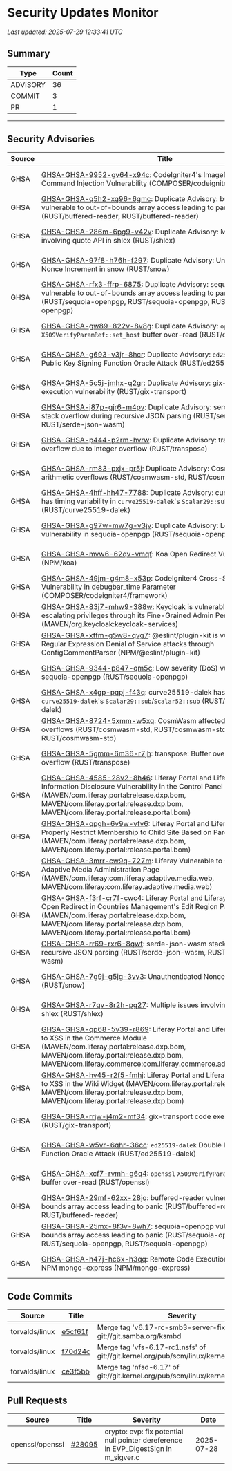 # Security Updates Monitor

*Last updated: 2025-07-29 12:33:41 UTC*

## Summary
| Type | Count |
|------|-------|
| ADVISORY | 36 |
| COMMIT | 3 |
| PR | 1 |

---

## Security Advisories

| Source | Title | Severity | Date |
|--------|-------|----------|------|
| GHSA | [GHSA-GHSA-9952-gv64-x94c](https://github.com/advisories/GHSA-9952-gv64-x94c): CodeIgniter4's ImageMagick Handler has Command Injection Vulnerability (COMPOSER/codeigniter4/framework) | CRITICAL (CVSS: 9.8) | 2025-07-28 |
| GHSA | [GHSA-GHSA-q5h2-xq96-6gmc](https://github.com/advisories/GHSA-q5h2-xq96-6gmc): Duplicate Advisory: buffered-reader vulnerable to out-of-bounds array access leading to panic (RUST/buffered-reader, RUST/buffered-reader) | LOW (CVSS: 2.9) | 2025-07-28 |
| GHSA | [GHSA-GHSA-286m-6pg9-v42v](https://github.com/advisories/GHSA-286m-6pg9-v42v): Duplicate Advisory: Multiple issues involving quote API in shlex (RUST/shlex) | LOW (CVSS: 3.2) | 2025-07-28 |
| GHSA | [GHSA-GHSA-97f8-h76h-f297](https://github.com/advisories/GHSA-97f8-h76h-f297): Duplicate Advisory: Unauthenticated Nonce Increment in snow (RUST/snow) | LOW (CVSS: 3.1) | 2025-07-28 |
| GHSA | [GHSA-GHSA-rfx3-ffrp-6875](https://github.com/advisories/GHSA-rfx3-ffrp-6875): Duplicate Advisory: sequoia-openpgp vulnerable to out-of-bounds array access leading to panic (RUST/sequoia-openpgp, RUST/sequoia-openpgp, RUST/sequoia-openpgp) | LOW (CVSS: 2.9) | 2025-07-28 |
| GHSA | [GHSA-GHSA-gw89-822v-8v8g](https://github.com/advisories/GHSA-gw89-822v-8v8g): Duplicate Advisory: `openssl` `X509VerifyParamRef::set_host` buffer over-read (RUST/openssl) | MODERATE (CVSS: 4.5) | 2025-07-28 |
| GHSA | [GHSA-GHSA-g693-v3jr-8hcr](https://github.com/advisories/GHSA-g693-v3jr-8hcr): Duplicate Advisory: `ed25519-dalek` Double Public Key Signing Function Oracle Attack (RUST/ed25519-dalek) | MODERATE (CVSS: 5.9) | 2025-07-28 |
| GHSA | [GHSA-GHSA-5c5j-jmhx-q2gr](https://github.com/advisories/GHSA-5c5j-jmhx-q2gr): Duplicate Advisory: gix-transport code execution vulnerability (RUST/gix-transport) | MODERATE (CVSS: 4.1) | 2025-07-28 |
| GHSA | [GHSA-GHSA-j87p-gjr6-m4pv](https://github.com/advisories/GHSA-j87p-gjr6-m4pv): Duplicate Advisory: serde-json-wasm stack overflow during recursive JSON parsing (RUST/serde-json-wasm, RUST/serde-json-wasm) | LOW (CVSS: 3.2) | 2025-07-27 |
| GHSA | [GHSA-GHSA-p444-p2rm-hvrw](https://github.com/advisories/GHSA-p444-p2rm-hvrw): Duplicate Advisory: transpose: Buffer overflow due to integer overflow (RUST/transpose) | MODERATE (CVSS: 4.5) | 2025-07-27 |
| GHSA | [GHSA-GHSA-rm83-pxjx-pr5j](https://github.com/advisories/GHSA-rm83-pxjx-pr5j): Duplicate Advisory: CosmWasm affected by arithmetic overflows (RUST/cosmwasm-std, RUST/cosmwasm-std) | LOW (CVSS: 3.7) | 2025-07-27 |
| GHSA | [GHSA-GHSA-4hff-hh47-7788](https://github.com/advisories/GHSA-4hff-hh47-7788): Duplicate Advisory: curve25519-dalek has timing variability in `curve25519-dalek`'s `Scalar29::sub`/`Scalar52::sub` (RUST/curve25519-dalek) | LOW (CVSS: 2.9) | 2025-07-27 |
| GHSA | [GHSA-GHSA-g97w-mw7g-v3jv](https://github.com/advisories/GHSA-g97w-mw7g-v3jv): Duplicate Advisory: Low severity (DoS) vulnerability in sequoia-openpgp (RUST/sequoia-openpgp) | LOW (CVSS: 2.9) | 2025-07-27 |
| GHSA | [GHSA-GHSA-mvw6-62qv-vmqf](https://github.com/advisories/GHSA-mvw6-62qv-vmqf): Koa Open Redirect Vulnerability (NPM/koa) | LOW (CVSS: 3.5) | 2025-07-25 |
| GHSA | [GHSA-GHSA-49jm-g4m8-x53p](https://github.com/advisories/GHSA-49jm-g4m8-x53p): CodeIgniter4 Cross-Site Scripting Vulnerability in debugbar_time Parameter (COMPOSER/codeigniter4/framework) | MODERATE (CVSS: 6.1) | 2025-07-25 |
| GHSA | [GHSA-GHSA-83j7-mhw9-388w](https://github.com/advisories/GHSA-83j7-mhw9-388w): Keycloak is vulnerable to bad actors escalating privileges through its Fine-Grained Admin Permissions (MAVEN/org.keycloak:keycloak-services) | MODERATE (CVSS: 6.5) | 2025-07-18 |
| GHSA | [GHSA-GHSA-xffm-g5w8-qvg7](https://github.com/advisories/GHSA-xffm-g5w8-qvg7): @eslint/plugin-kit is vulnerable to Regular Expression Denial of Service attacks through ConfigCommentParser (NPM/@eslint/plugin-kit) | LOW (CVSS: 0.0) | 2025-07-18 |
| GHSA | [GHSA-GHSA-9344-p847-qm5c](https://github.com/advisories/GHSA-9344-p847-qm5c): Low severity (DoS) vulnerability in sequoia-openpgp (RUST/sequoia-openpgp) | LOW (CVSS: 2.9) | 2024-06-26 |
| GHSA | [GHSA-GHSA-x4gp-pqpj-f43q](https://github.com/advisories/GHSA-x4gp-pqpj-f43q): curve25519-dalek has timing variability in `curve25519-dalek`'s `Scalar29::sub`/`Scalar52::sub` (RUST/curve25519-dalek) | MODERATE (CVSS: 0.0) | 2024-06-18 |
| GHSA | [GHSA-GHSA-8724-5xmm-w5xq](https://github.com/advisories/GHSA-8724-5xmm-w5xq): CosmWasm affected by arithmetic overflows (RUST/cosmwasm-std, RUST/cosmwasm-std, RUST/cosmwasm-std) | LOW (CVSS: 3.7) | 2024-04-24 |
| GHSA | [GHSA-GHSA-5gmm-6m36-r7jh](https://github.com/advisories/GHSA-5gmm-6m36-r7jh): transpose: Buffer overflow due to integer overflow (RUST/transpose) | MODERATE (CVSS: 4.5) | 2024-04-05 |
| GHSA | [GHSA-GHSA-4585-28v2-8h46](https://github.com/advisories/GHSA-4585-28v2-8h46): Liferay Portal and Liferay DXP Information Disclosure Vulnerability in the Control Panel (MAVEN/com.liferay.portal:release.dxp.bom, MAVEN/com.liferay.portal:release.dxp.bom, MAVEN/com.liferay.portal:release.portal.bom) | MODERATE (CVSS: 4.3) | 2024-02-20 |
| GHSA | [GHSA-GHSA-qpgh-6v9w-vfv6](https://github.com/advisories/GHSA-qpgh-6v9w-vfv6): Liferay Portal and Liferay DXP Does Not Properly Restrict Membership to Child Site Based on Parent Site Options (MAVEN/com.liferay.portal:release.dxp.bom, MAVEN/com.liferay.portal:release.portal.bom) | MODERATE (CVSS: 5.4) | 2024-02-20 |
| GHSA | [GHSA-GHSA-3mrr-cw9q-727m](https://github.com/advisories/GHSA-3mrr-cw9q-727m): Liferay Vulnerable to Open Redirect via Adaptive Media Administration Page (MAVEN/com.liferay:com.liferay.adaptive.media.web, MAVEN/com.liferay:com.liferay.adaptive.media.web) | MODERATE (CVSS: 6.1) | 2024-02-20 |
| GHSA | [GHSA-GHSA-f3rf-cr7f-cwc4](https://github.com/advisories/GHSA-f3rf-cr7f-cwc4): Liferay Portal and Liferay DXP Vulnerable to Open Redirect in Countries Management's Edit Region Page (MAVEN/com.liferay.portal:release.dxp.bom, MAVEN/com.liferay.portal:release.dxp.bom, MAVEN/com.liferay.portal:release.portal.bom) | MODERATE (CVSS: 6.1) | 2024-02-20 |
| GHSA | [GHSA-GHSA-rr69-rxr6-8qwf](https://github.com/advisories/GHSA-rr69-rxr6-8qwf): serde-json-wasm stack overflow during recursive JSON parsing (RUST/serde-json-wasm, RUST/serde-json-wasm) | HIGH (CVSS: 7.5) | 2024-02-09 |
| GHSA | [GHSA-GHSA-7g9j-g5jg-3vv3](https://github.com/advisories/GHSA-7g9j-g5jg-3vv3): Unauthenticated Nonce Increment in snow (RUST/snow) | LOW (CVSS: 3.1) | 2024-01-24 |
| GHSA | [GHSA-GHSA-r7qv-8r2h-pg27](https://github.com/advisories/GHSA-r7qv-8r2h-pg27): Multiple issues involving quote API in shlex (RUST/shlex) | LOW (CVSS: 3.2) | 2024-01-22 |
| GHSA | [GHSA-GHSA-qp68-5v39-r869](https://github.com/advisories/GHSA-qp68-5v39-r869): Liferay Portal and Liferay DXP Vulnerable to XSS in the Commerce Module (MAVEN/com.liferay.portal:release.dxp.bom, MAVEN/com.liferay.portal:release.dxp.bom, MAVEN/com.liferay.commerce:com.liferay.commerce.address.content.web) | CRITICAL (CVSS: 9.7) | 2023-10-17 |
| GHSA | [GHSA-GHSA-hv45-r2f5-fmhj](https://github.com/advisories/GHSA-hv45-r2f5-fmhj): Liferay Portal and Liferay DXP Vulnerable to XSS in the Wiki Widget (MAVEN/com.liferay.portal:release.dxp.bom, MAVEN/com.liferay.portal:release.dxp.bom, MAVEN/com.liferay.portal:release.dxp.bom) | CRITICAL (CVSS: 9.1) | 2023-10-17 |
| GHSA | [GHSA-GHSA-rrjw-j4m2-mf34](https://github.com/advisories/GHSA-rrjw-j4m2-mf34): gix-transport code execution vulnerability (RUST/gix-transport) | MODERATE (CVSS: 4.1) | 2023-09-25 |
| GHSA | [GHSA-GHSA-w5vr-6qhr-36cc](https://github.com/advisories/GHSA-w5vr-6qhr-36cc): `ed25519-dalek` Double Public Key Signing Function Oracle Attack (RUST/ed25519-dalek) | MODERATE (CVSS: 5.9) | 2023-08-14 |
| GHSA | [GHSA-GHSA-xcf7-rvmh-g6q4](https://github.com/advisories/GHSA-xcf7-rvmh-g6q4): `openssl` `X509VerifyParamRef::set_host` buffer over-read (RUST/openssl) | MODERATE (CVSS: 4.5) | 2023-06-21 |
| GHSA | [GHSA-GHSA-29mf-62xx-28jq](https://github.com/advisories/GHSA-29mf-62xx-28jq): buffered-reader vulnerable to out-of-bounds array access leading to panic (RUST/buffered-reader, RUST/buffered-reader) | LOW (CVSS: 2.9) | 2023-06-06 |
| GHSA | [GHSA-GHSA-25mx-8f3v-8wh7](https://github.com/advisories/GHSA-25mx-8f3v-8wh7): sequoia-openpgp vulnerable to out-of-bounds array access leading to panic (RUST/sequoia-openpgp, RUST/sequoia-openpgp, RUST/sequoia-openpgp) | LOW (CVSS: 2.9) | 2023-06-06 |
| GHSA | [GHSA-GHSA-h47j-hc6x-h3qq](https://github.com/advisories/GHSA-h47j-hc6x-h3qq): Remote Code Execution Vulnerability in NPM mongo-express (NPM/mongo-express) | CRITICAL (CVSS: 10.0) | 2019-12-30 |

## Code Commits

| Source | Title | Severity | Date |
|--------|-------|----------|------|
| torvalds/linux | [e5cf61f](https://github.com/torvalds/linux/commit/e5cf61fa6e2fb9ae6339eaa892612488c966baaf) | Merge tag 'v6.17-rc-smb3-server-fixes' of git://git.samba.org/ksmbd | 2025-07-28 |
| torvalds/linux | [f70d24c](https://github.com/torvalds/linux/commit/f70d24c230bcaa1e95f66252133068a98c895200) | Merge tag 'vfs-6.17-rc1.nsfs' of git://git.kernel.org/pub/scm/linux/kernel/git/vfs/vfs | 2025-07-28 |
| torvalds/linux | [ce3f5bb](https://github.com/torvalds/linux/commit/ce3f5bb7504ca802efa710280a4601a06545bd2e) | Merge tag 'nfsd-6.17' of git://git.kernel.org/pub/scm/linux/kernel/git/cel/linux | 2025-07-28 |

## Pull Requests

| Source | Title | Severity | Date |
|--------|-------|----------|------|
| openssl/openssl | [#28095](https://github.com/openssl/openssl/pull/28095) | crypto: evp: fix potential null pointer dereference in EVP_DigestSign in m_sigver.c | 2025-07-28 |

